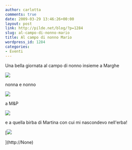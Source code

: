 ```yaml
---
author: carlotta
comments: true
date: 2009-03-29 13:46:26+00:00
layout: post
link: http://pilde.net/blog/?p=1284
slug: al-campo-di-nonno-mario
title: Al campo di nonno Mario
wordpress_id: 1284
categories:
- Eventi
---
```


[](http://None)


Una bella giornata al campo di nonno insieme a Marghe

![]({{baseurl}}/uploads/2009/04/campo_marghe2.jpg)




nonna e nonno[](http://None)




![]({{baseurl}}/uploads/2009/04/campo_nonni.jpg)




a M&P

![]({{baseurl}}/uploads/2009/04/campo_noi.jpg)




e a quella birba di Martina con cui mi nascondevo nell'erba!

[![]({{baseurl}}/uploads/2009/04/prato.jpg)


](http://None)




